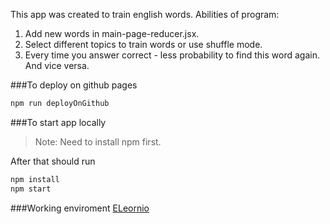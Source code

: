 This app was created to train english words.
Abilities of program:
1. Add new words in main-page-reducer.jsx.
2. Select different topics to train words or use shuffle mode.
3. Every time you answer correct - less probability to find this word again. And vice versa.

###To deploy on github pages

```sh
npm run deployOnGithub
```

###To start app locally

> Note: Need to install npm first.

After that should run
```sh
npm install
npm start
```
	
###Working enviroment
[ELeornio](https://antontroyan.github.io/ELeornio/)
	